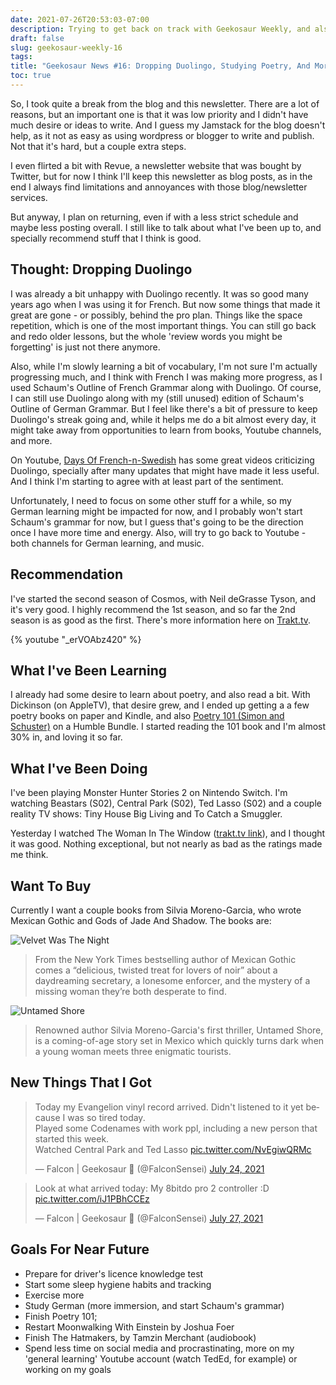 ```yaml
---
date: 2021-07-26T20:53:03-07:00
description: Trying to get back on track with Geekosaur Weekly, and also learn more things!
draft: false
slug: geekosaur-weekly-16
tags: 
title: "Geekosaur News #16: Dropping Duolingo, Studying Poetry, And More"
toc: true
---
```


So, I took quite a break from the blog and this newsletter. There are a lot of reasons, but an important one is that it was low priority and I didn't have much desire or ideas to write. And I guess my Jamstack for the blog doesn't help, as it not as easy as using wordpress or blogger to write and publish. Not that it's hard, but a couple extra steps.

I even flirted a bit with Revue, a newsletter website that was bought by Twitter, but for now I think I'll keep this newsletter as blog posts, as in the end I always find limitations and annoyances with those blog/newsletter services.

But anyway, I plan on returning, even if with a less strict schedule and maybe less posting overall. I still like to talk about what I've been up to, and specially recommend stuff that I think is good.

<!--more-->

## Thought: Dropping Duolingo

I was already a bit unhappy with Duolingo recently. It was so good many years ago when I was using it for French. But now some things that made it great are gone - or possibly, behind the pro plan. Things like the space repetition, which is one of the most important things. You can still go back and redo older lessons, but the whole 'review words you might be forgetting' is just not there anymore.

Also, while I'm slowly learning a bit of vocabulary, I'm not sure I'm actually progressing much, and I think with French I was making more progress, as I used Schaum's Outline of French Grammar along with Duolingo. Of course, I can still use Duolingo along with my (still unused) edition of Schaum's Outline of German Grammar. But I feel like there's a bit of pressure to keep Duolingo's streak going and, while it helps me do a bit almost every day, it might take away from opportunities to learn from books, Youtube channels, and more.

On Youtube, [Days Of French-n-Swedish](https://www.youtube.com/channel/UC3_iSRqqZ7DTVlBNd9lv8jA) has some great videos criticizing Duolingo, specially after many updates that might have made it less useful. And I think I'm starting to agree with at least part of the sentiment.

Unfortunately, I need to focus on some other stuff for a while, so my German learning might be impacted for now, and I probably won't start Schaum's grammar for now, but I guess that's going to be the direction once I have more time and energy. Also, will try to go back to Youtube - both channels for German learning, and music.

## Recommendation

I've started the second season of Cosmos, with Neil deGrasse Tyson, and it's very good. I highly recommend the 1st season, and so far the 2nd season is as good as the first. There's more information here on [Trakt.tv](https://trakt.tv/shows/cosmos-2014).

{% youtube "_erVOAbz420" %}

## What I've Been Learning

I already had some desire to learn about poetry, and also read a bit. With Dickinson (on AppleTV), that desire grew, and I ended up getting a a few poetry books on paper and Kindle, and also [Poetry 101 (Simon and Schuster)](https://www.simonandschuster.ca/books/Poetry-101/Susan-Dalzell/Adams-101/9781507208397) on a Humble Bundle. I started reading the 101 book and I'm almost 30% in, and loving it so far.

## What I've Been Doing

I've been playing Monster Hunter Stories 2 on Nintendo Switch. I'm watching Beastars (S02), Central Park (S02), Ted Lasso (S02) and a couple reality TV shows: Tiny House Big Living and To Catch a Smuggler. 

Yesterday I watched The Woman In The Window ([trakt.tv link](https://trakt.tv/movies/the-woman-in-the-window-2021)), and I thought it was good. Nothing exceptional, but not nearly as bad as the ratings made me think.

## Want To Buy

Currently I want a couple books from Silvia Moreno-Garcia, who wrote Mexican Gothic and Gods of Jade And Shadow. The books are: 

![Velvet Was The Night](https://m.media-amazon.com/images/I/516eKXho+iS.jpg)

> From the New York Times bestselling author of Mexican Gothic comes a “delicious, twisted treat for lovers of noir” about a daydreaming secretary, a lonesome enforcer, and the mystery of a missing woman they’re both desperate to find.

![Untamed Shore](https://images-na.ssl-images-amazon.com/images/I/51pIp66bJXL._SX325_BO1,204,203,200_.jpg)

> Renowned author Silvia Moreno-Garcia's first thriller, Untamed Shore, is a coming-of-age story set in Mexico which quickly turns dark when a young woman meets three enigmatic tourists. 

## New Things That I Got

<blockquote class="twitter-tweet" data-conversation="none" data-dnt="true" data-theme="light"><p lang="en" dir="ltr">Today my Evangelion vinyl record arrived. Didn&#39;t listened to it yet because I was so tired today.<br>Played some Codenames with work ppl, including a new person that started this week.<br>Watched Central Park and Ted Lasso <a href="https://t.co/NvEgiwQRMc">pic.twitter.com/NvEgiwQRMc</a></p>&mdash; Falcon | Geekosaur 🍥 (@FalconSensei) <a href="https://twitter.com/FalconSensei/status/1418814834083303427?ref_src=twsrc%5Etfw">July 24, 2021</a></blockquote> <script async src="https://platform.twitter.com/widgets.js" charset="utf-8"></script>

<blockquote class="twitter-tweet" data-conversation="none" data-dnt="true"><p lang="en" dir="ltr">Look at what arrived today: My 8bitdo pro 2 controller :D <a href="https://t.co/iJ1PBhCCEz">pic.twitter.com/iJ1PBhCCEz</a></p>&mdash; Falcon | Geekosaur 🍥 (@FalconSensei) <a href="https://twitter.com/FalconSensei/status/1419867269111246849?ref_src=twsrc%5Etfw">July 27, 2021</a></blockquote> <script async src="https://platform.twitter.com/widgets.js" charset="utf-8"></script>

## Goals For Near Future

- Prepare for driver's licence knowledge test
- Start some sleep hygiene habits and tracking
- Exercise more
- Study German (more immersion, and start Schaum's grammar)
- Finish Poetry 101;
- Restart Moonwalking With Einstein by Joshua Foer
- Finish The Hatmakers, by Tamzin Merchant (audiobook)
- Spend less time on social media and procrastinating, more on my 'general learning' Youtube account (watch TedEd, for example) or working on my goals
